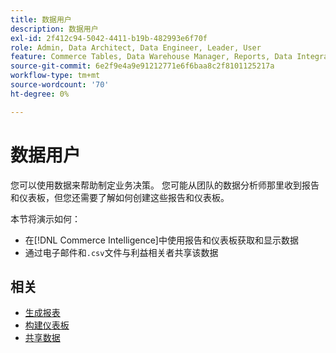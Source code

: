 ```yaml
---
title: 数据用户
description: 数据用户
exl-id: 2f412c94-5042-4411-b19b-482993e6f70f
role: Admin, Data Architect, Data Engineer, Leader, User
feature: Commerce Tables, Data Warehouse Manager, Reports, Data Integration
source-git-commit: 6e2f9e4a9e91212771e6f6baa8c2f8101125217a
workflow-type: tm+mt
source-wordcount: '70'
ht-degree: 0%

---
```


# 数据用户

您可以使用数据来帮助制定业务决策。 您可能从团队的数据分析师那里收到报告和仪表板，但您还需要了解如何创建这些报告和仪表板。

本节将演示如何：
* 在[!DNL Commerce Intelligence]中使用报告和仪表板获取和显示数据
* 通过电子邮件和`.csv`文件与利益相关者共享该数据

## 相关

* [生成报表](../mbi/data-user/reports/rpt-fundamentals.md)
* [构建仪表板](../mbi/data-user/dashboards/ess-dashboards.md)
* [共享数据](../mbi/data-user/export-data/share-data.md)
